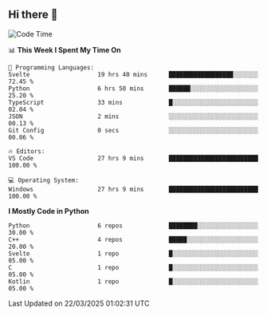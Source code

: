## Hi there 👋

<!--START_SECTION:waka-->
![Code Time](http://img.shields.io/badge/Code%20Time-98%20hrs%2039%20mins-blue)

📊 **This Week I Spent My Time On** 

```text
💬 Programming Languages: 
Svelte                   19 hrs 40 mins      ██████████████████░░░░░░░   72.45 % 
Python                   6 hrs 50 mins       ██████░░░░░░░░░░░░░░░░░░░   25.20 % 
TypeScript               33 mins             █░░░░░░░░░░░░░░░░░░░░░░░░   02.04 % 
JSON                     2 mins              ░░░░░░░░░░░░░░░░░░░░░░░░░   00.13 % 
Git Config               0 secs              ░░░░░░░░░░░░░░░░░░░░░░░░░   00.06 % 

🔥 Editors: 
VS Code                  27 hrs 9 mins       █████████████████████████   100.00 % 

💻 Operating System: 
Windows                  27 hrs 9 mins       █████████████████████████   100.00 % 
```

**I Mostly Code in Python** 

```text
Python                   6 repos             ████████░░░░░░░░░░░░░░░░░   30.00 % 
C++                      4 repos             █████░░░░░░░░░░░░░░░░░░░░   20.00 % 
Svelte                   1 repo              █░░░░░░░░░░░░░░░░░░░░░░░░   05.00 % 
C                        1 repo              █░░░░░░░░░░░░░░░░░░░░░░░░   05.00 % 
Kotlin                   1 repo              █░░░░░░░░░░░░░░░░░░░░░░░░   05.00 % 
```




 Last Updated on 22/03/2025 01:02:31 UTC
<!--END_SECTION:waka-->
